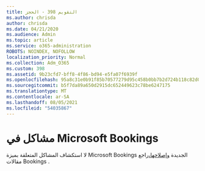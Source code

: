 ```yaml
---
title: التقويم 398 - الحجز
ms.author: chrisda
author: chrisda
ms.date: 04/21/2020
ms.audience: Admin
ms.topic: article
ms.service: o365-administration
ROBOTS: NOINDEX, NOFOLLOW
localization_priority: Normal
ms.collection: Adm_O365
ms.custom: 398
ms.assetid: 9b23cfd7-bff8-4f86-bd94-e5fa07f6939f
ms.openlocfilehash: 95a8c31e0b91f85b70577279d95c458b0bb7b2d724b118c82d09fe96f09f78d2
ms.sourcegitcommit: b5f7da89a650d2915dc652449623c78be6247175
ms.translationtype: MT
ms.contentlocale: ar-SA
ms.lasthandoff: 08/05/2021
ms.locfileid: "54035867"
---
```

# <a name="issues-with-microsoft-bookings"></a>مشاكل في Microsoft Bookings

لا استكشاف المشاكل المتعلقة بميزة Microsoft Bookings الجديدة [وإصلاحها،](https://docs.microsoft.com/microsoft-365/bookings/bookings-faq)راجع مقالات Bookings .

